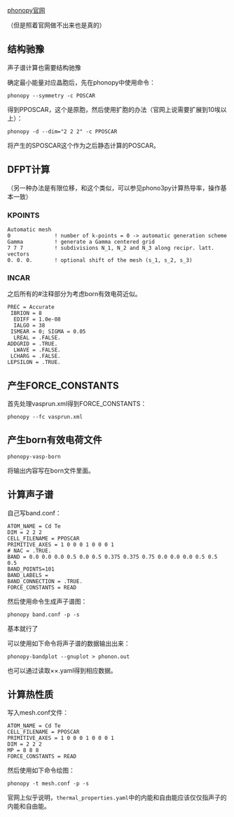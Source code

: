 [phonopy官网](http://phonopy.github.io/phonopy/vasp-dfpt.html#vasp-dfpt-interface)

（但是照着官网做不出来也是真的）

## 结构驰豫
声子谱计算也需要结构驰豫

确定最小能量对应晶胞后，先在phonopy中使用命令：
```
phonopy --symmetry -c POSCAR
```

得到PPOSCAR，这个是原胞，然后使用扩胞的办法（官网上说需要扩展到10埃以上）：
```
phonopy -d --dim="2 2 2" -c PPOSCAR
```
将产生的SPOSCAR这个作为之后静态计算的POSCAR。

## DFPT计算
（另一种办法是有限位移，和这个类似，可以参见phono3py计算热导率，操作基本一致）

### KPOINTS
```
Automatic mesh
0              ! number of k-points = 0 -> automatic generation scheme
Gamma          ! generate a Gamma centered grid
7 7 7          ! subdivisions N_1, N_2 and N_3 along recipr. latt. vectors
0. 0. 0.       ! optional shift of the mesh (s_1, s_2, s_3)
```
### INCAR
之后所有的#注释部分为考虑born有效电荷近似。
```
PREC = Accurate
 IBRION = 8
  EDIFF = 1.0e-08
  IALGO = 38
 ISMEAR = 0; SIGMA = 0.05
  LREAL = .FALSE.
ADDGRID = .TRUE.
  LWAVE = .FALSE.
 LCHARG = .FALSE.
LEPSILON = .TRUE.
```
## 产生FORCE_CONSTANTS

首先处理vasprun.xml得到FORCE_CONSTANTS：
```
phonopy --fc vasprun.xml
```
## 产生born有效电荷文件
```
phonopy-vasp-born
```
将输出内容写在born文件里面。

## 计算声子谱
自己写band.conf：
```
ATOM_NAME = Cd Te
DIM = 2 2 2
CELL_FILENAME = PPOSCAR
PRIMITIVE_AXES = 1 0 0 0 1 0 0 0 1
# NAC = .TRUE.
BAND = 0.0 0.0 0.0 0.5 0.0 0.5 0.375 0.375 0.75 0.0 0.0 0.0 0.5 0.5 0.5
BAND_POINTS=101
BAND_LABELS =
BAND_CONNECTION = .TRUE.
FORCE_CONSTANTS = READ
```
然后使用命令生成声子谱图：
```
phonopy band.conf -p -s
```
基本就行了

可以使用如下命令将声子谱的数据输出出来：
```
phonopy-bandplot --gnuplot > phonon.out
```
也可以通过读取××.yaml得到相应数据。

## 计算热性质

写入mesh.conf文件：
```
ATOM_NAME = Cd Te
CELL_FILENAME = PPOSCAR
PRIMITIVE_AXES = 1 0 0 0 1 0 0 0 1
DIM = 2 2 2
MP = 8 8 8
FORCE_CONSTANTS = READ
```

然后使用如下命令绘图：
```
phonopy -t mesh.conf -p -s
```
官网上似乎说明，```thermal_properties.yaml```中的内能和自由能应该仅仅指声子的内能和自由能。